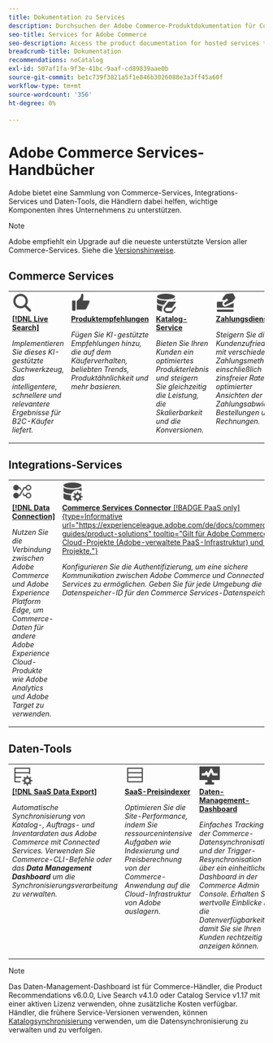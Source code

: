 ```yaml
---
title: Dokumentation zu Services
description: Durchsuchen der Adobe Commerce-Produktdokumentation für Commerce SaaS-Services
seo-title: Services for Adobe Commerce
seo-description: Access the product documentation for hosted services that help Adobe Commerce merchants support key components of their business.
breadcrumb-title: Dokumentation
recommendations: noCatalog
exl-id: 507af1fa-9f3e-41bc-9aaf-cd89839aae0b
source-git-commit: be1c739f3821a5f1e846b3026088e3a3ff45a60f
workflow-type: tm+mt
source-wordcount: '356'
ht-degree: 0%

---
```


# Adobe Commerce Services-Handbücher

Adobe bietet eine Sammlung von Commerce-Services, Integrations-Services und Daten-Tools, die Händlern dabei helfen, wichtige Komponenten ihres Unternehmens zu unterstützen.

>[!NOTE]
>
>Adobe empfiehlt ein Upgrade auf die neueste unterstützte Version aller Commerce-Services. Siehe die [Versionshinweise](release-notes-all.md).

## Commerce Services

<table style="table-layout:fixed">
<tr style="border: 0;">
   <td valign="top">
      <a href="../live-search//overview.md">
      <img alt="Suche" src="../assets/icons/Magnify.svg" width="40">
      </a>
      <div>
         <a href="../live-search//overview.md">
         <strong>[!DNL Live Search]</strong>
         </a>
      </div>
      <p>
         <em>Implementieren Sie dieses KI-gestützte Suchwerkzeug, das intelligentere, schnellere und relevantere Ergebnisse für B2C-Käufer liefert.</em>
      </p>
   </td>
   <td valign="top">
      <a href="../product-recommendations/overview.md">
      <img alt="Daumen hoch" src="../assets/icons/ThumbUp.svg" width="40">
      </a>
      <div>
         <a href="../product-recommendations/overview.md">
         <strong>Produktempfehlungen</strong>
         </a>
      </div>
      <p>
         <em>Fügen Sie KI-gestützte Empfehlungen hinzu, die auf dem Käuferverhalten, beliebten Trends, Produktähnlichkeit und mehr basieren.</em>
      </p>
   </td>
   <td valign="top">
      <a href="../catalog-service/overview.md">
      <img alt="Katalogdaten für verbundene Services" src="../assets/icons/DataBook.svg" width="40">
      </a>
      <div>
         <a href="../catalog-service/overview.md">
         <strong>Katalog-Service</strong>
         </a>
      </div>
      <p>
         <em>Bieten Sie Ihren Kunden ein optimiertes Produkterlebnis und steigern Sie gleichzeitig die Leistung, die Skalierbarkeit und die Konversionen.</em>
      </p>
   </td>
   <td valign="top">
      <a href="../payment-services/guide-overview.md">
      <img alt="Kreditkartenzahlungen" src="../assets/icons/CreditCard.svg" width="40">
      </a>
      <div>
         <a href="../payment-services/guide-overview.md">
         <strong>Zahlungsdienste</strong>
         </a>
      </div>
      <p>
         <em>Steigern Sie die Kundenzufriedenheit mit verschiedenen Zahlungsmethoden, einschließlich zinsfreier Raten und optimierter Ansichten der Zahlungsabwicklung, Bestellungen und Rechnungen.</em>
      </p>
   </td>
</tr>
</table>

## Integrations-Services

<table style="table-layout:fixed">
<tr style="border: 0;">
   <td valign="top">
      <a href="../data-connection/overview.md">
      <img alt="Übertragen von Daten an Platform" src="../assets/icons/TransferToPlatform.svg" width="40">
      </a>
      <div>
         <a href="../data-connection/overview.md">
         <strong>[!DNL Data Connection]</strong>
         </a>
      </div>
      <p>
         <em>Nutzen Sie die Verbindung zwischen Adobe Commerce und Adobe Experience Platform Edge, um Commerce-Daten für andere Adobe Experience Cloud-Produkte wie Adobe Analytics und Adobe Target zu verwenden.</em>
      </p>
   </td>
   <td valign="top">
      <a href="../landing/saas.md">
      <img alt="Daumen hoch" src="../assets/icons/DataSetting.svg" width="40">
      </a>
      <div>
          <a href="../landing/saas.md">
         <strong>Commerce Services Connector</strong> [!BADGE PaaS only]{type=Informative url="https://experienceleague.adobe.com/de/docs/commerce/user-guides/product-solutions" tooltip="Gilt für Adobe Commerce nur für Cloud-Projekte (Adobe-verwaltete PaaS-Infrastruktur) und lokale Projekte."}
         </a>
      </div>
      <p>
         <em>Konfigurieren Sie die Authentifizierung, um eine sichere Kommunikation zwischen Adobe Commerce und Connected Services zu ermöglichen. Geben Sie für jede Umgebung die Datenspeicher-ID für den Commerce Services-Datenspeicher an.</em>
      </p>
   </td>
</tr>
</table>

## Daten-Tools

<table style="table-layout:fixed">
<tr style="border: 0;">
   <td valign="top">
       <a href="../data-export/overview.md">
      <img alt="Verwaltung von SaaS-Datenexport-Feeds" src="../assets/icons/FeedManagement.svg" width="40">
      </a>
      <div>
         <a href="../data-export/overview.md">
         <strong>[!DNL SaaS Data Export]</strong>
         </a>
      </div>
      <p>
         <em>Automatische Synchronisierung von Katalog-, Auftrags- und Inventardaten aus Adobe Commerce mit Connected Services. Verwenden Sie Commerce-CLI-Befehle oder das <strong>Data Management Dashboard</strong> um die Synchronisierungsverarbeitung zu verwalten.</em>
      </p>
   </td>
   <td valign="top">
      <a href="../price-index/price-indexing.md">
      <img alt="Produktpreise Futtermittel" src="../assets/icons/Feed.svg" width="40">
      </a>
      <div>
          <a href="../price-index/price-indexing.md">
         <strong>SaaS-Preisindexer</strong>
         </a>
      </div>
      <p>
         <em>Optimieren Sie die Site-Performance, indem Sie ressourcenintensive Aufgaben wie Indexierung und Preisberechnung von der Commerce-Anwendung auf die Cloud-Infrastruktur von Adobe auslagern.</em>
      </p>
   </td>
   <td valign="top">
      <a href="https://experienceleague.adobe.com/de/docs/commerce-admin/systems/data-transfer/data-dashboard" target="_blank">
      <img alt="Überwachen der Datensynchronisation" src="../assets/icons/Monitoring.svg" width="40">
      </a>
      <div>
          <a href="https://experienceleague.adobe.com/de/docs/commerce-admin/systems/data-transfer/data-dashboard" target="_blank">
         <strong>Daten-Management-Dashboard</strong>
         </a>
      </div>
      <p>
         <em>Einfaches Tracking der Commerce-Datensynchronisation und der Trigger-Resynchronisation über ein einheitliches Dashboard in der Commerce Admin Console. Erhalten Sie wertvolle Einblicke in die Datenverfügbarkeit, damit Sie sie Ihren Kunden rechtzeitig anzeigen können.</em>
      </p>
   </td>
</table>

>[!NOTE]
>
>Das Daten-Management-Dashboard ist für Commerce-Händler, die Product Recommendations v6.0.0, Live Search v4.1.0 oder Catalog Service v1.17 mit einer aktiven Lizenz verwenden, ohne zusätzliche Kosten verfügbar. Händler, die frühere Service-Versionen verwenden, können [Katalogsynchronisierung](../landing/catalog-sync.md) verwenden, um die Datensynchronisierung zu verwalten und zu verfolgen.

